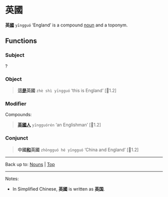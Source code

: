 # 英國

**英[國](國.md)** `yīngguó` ‘England’ is a compound [noun](index.md) and a toponym. 

## Functions

### Subject

?

### Object

> **這[是](../verbs/是.md)英國** `zhè shì yīngguó` ‘this is England’ \[🦉1.2\]

### Modifier

Compounds:

> **[英國人](英國人.md)** `yīngguórén` ‘an Englishman’ \[🦉1.2\]

### Conjunct

> **中國[和](../other/和.md)英國** `zhōngguó hé yīngguó` ‘China and England’ \[🦉1.2\]

----

Back up to: [Nouns](index.md) | [Top](../index.md)

----

Notes:
- In Simplified Chinese, **英國** is written as **英国**.
